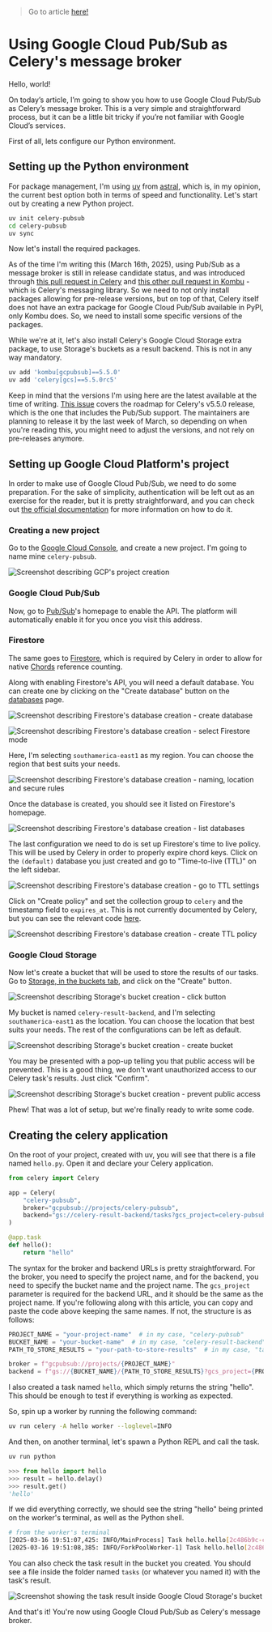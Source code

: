 > Go to article [here!](https://medium.com/p/e21a9ec1458e)

# Using Google Cloud Pub/Sub as Celery's message broker

Hello, world!

On today’s article, I’m going to show you how to use Google Cloud Pub/Sub as Celery’s message broker. This is a very simple and straightforward process, but it can be a little bit tricky if you’re not familiar with Google Cloud’s services.

First of all, lets configure our Python environment.

## Setting up the Python environment

For package management, I'm using [uv](https://docs.astral.sh/uv/) from [astral](https://astral.sh/), which is, in my opinion, the current best option both in terms of speed and functionality. Let's start out by creating a new Python project.

```sh
uv init celery-pubsub
cd celery-pubsub
uv sync
```

Now let's install the required packages.

As of the time I'm writing this (March 16th, 2025), using Pub/Sub as a message broker is still in release candidate status, and was introduced through [this pull request in Celery](https://github.com/celery/celery/pull/9351) and [this other pull request in Kombu](https://github.com/celery/kombu/pull/2147) - which is Celery's messaging library. So we need to not only install packages allowing for pre-release versions, but on top of that, Celery itself does not have an extra package for Google Cloud Pub/Sub available in PyPI, only Kombu does. So, we need to install some specific versions of the packages.

While we're at it, let's also install Celery's Google Cloud Storage extra package, to use Storage's buckets as a result backend. This is not in any way mandatory.

```sh
uv add 'kombu[gcpubsub]==5.5.0'
uv add 'celery[gcs]==5.5.0rc5'
```

Keep in mind that the versions I'm using here are the latest available at the time of writing. [This issue](https://github.com/celery/celery/issues/9140) covers the roadmap for Celery's v5.5.0 release, which is the one that includes the Pub/Sub support. The maintainers are planning to release it by the last week of March, so depending on when you're reading this, you might need to adjust the versions, and not rely on pre-releases anymore.

## Setting up Google Cloud Platform's project

In order to make use of Google Cloud Pub/Sub, we need to do some preparation. For the sake of simplicity, authentication will be left out as an exercise for the reader, but it is pretty straightforward, and you can check out [the official documentation](https://cloud.google.com/docs/authentication/gcloud) for more information on how to do it.

### Creating a new project

Go to the [Google Cloud Console](https://console.cloud.google.com/), and create a new project. I'm going to name mine `celery-pubsub`.

![Screenshot describing GCP's project creation](./assets/gcp-project-creation.png)

### Google Cloud Pub/Sub

Now, go to [Pub/Sub](https://console.cloud.google.com/cloudpubsub)'s homepage to enable the API. The platform will automatically enable it for you once you visit this address.

### Firestore

The same goes to [Firestore](https://console.cloud.google.com/firestore), which is required by Celery in order to allow for native [Chords](https://docs.celeryq.dev/en/latest/userguide/canvas.html#chords) reference counting.

Along with enabling Firestore's API, you will need a default database. You can create one by clicking on the "Create database" button on the [databases](https://console.cloud.google.com/firestore/databases) page.

![Screenshot describing Firestore's database creation - create database](./assets/gcp-create-firestore-database-1.png)

![Screenshot describing Firestore's database creation - select Firestore mode](./assets/gcp-create-firestore-database-2.png)

Here, I'm selecting `southamerica-east1` as my region. You can choose the region that best suits your needs.

![Screenshot describing Firestore's database creation - naming, location and secure rules](./assets/gcp-create-firestore-database-3.png)

Once the database is created, you should see it listed on Firestore's homepage.

![Screenshot describing Firestore's database creation - list databases](./assets/gcp-create-firestore-database-4.png)

The last configuration we need to do is set up Firestore's time to live policy. This will be used by Celery in order to properly expire chord keys. Click on the `(default)` database you just created and go to "Time-to-live (TTL)" on the left sidebar.

![Screenshot describing Firestore's database creation - go to TTL settings](./assets/gcp-create-firestore-database-5.png)

Click on "Create policy" and set the collection group to `celery` and the timestamp field to `expires_at`. This is not currently documented by Celery, but you can see the relevant code [here](https://github.com/celery/celery/blob/main/celery/backends/gcs.py#L160-L352).

![Screenshot describing Firestore's database creation - create TTL policy](./assets/gcp-create-firestore-database-6.png)

### Google Cloud Storage

Now let's create a bucket that will be used to store the results of our tasks. Go to [Storage, in the buckets tab](https://console.cloud.google.com/storage/browser), and click on the "Create" button.

![Screenshot describing Storage's bucket creation - click button](./assets/gcp-create-results-bucket-1.png)

My bucket is named `celery-result-backend`, and I'm selecting `southamerica-east1` as the location. You can choose the location that best suits your needs. The rest of the configurations can be left as default.

![Screenshot describing Storage's bucket creation - create bucket](./assets/gcp-create-results-bucket-2.png)

You may be presented with a pop-up telling you that public access will be prevented. This is a good thing, we don't want unauthorized access to our Celery task's results. Just click "Confirm".

![Screenshot describing Storage's bucket creation - prevent public access](./assets/gcp-create-results-bucket-3.png)

Phew! That was a lot of setup, but we're finally ready to write some code.

## Creating the celery application

On the root of your project, created with uv, you will see that there is a file named `hello.py`. Open it and declare your Celery application.

```python
from celery import Celery

app = Celery(
    "celery-pubsub",
    broker="gcpubsub://projects/celery-pubsub",
    backend="gs://celery-result-backend/tasks?gcs_project=celery-pubsub",
)

@app.task
def hello():
    return "hello"
```

The syntax for the broker and backend URLs is pretty straightforward. For the broker, you need to specify the project name, and for the backend, you need to specify the bucket name and the project name. The `gcs_project` parameter is required for the backend URL, and it should be the same as the project name. If you're following along with this article, you can copy and paste the code above keeping the same names. If not, the structure is as follows:

```python
PROJECT_NAME = "your-project-name"  # in my case, "celery-pubsub"
BUCKET_NAME = "your-bucket-name"  # in my case, "celery-result-backend"
PATH_TO_STORE_RESULTS = "your-path-to-store-results"  # in my case, "tasks"

broker = f"gcpubsub://projects/{PROJECT_NAME}"
backend = f"gs://{BUCKET_NAME}/{PATH_TO_STORE_RESULTS}?gcs_project={PROJECT_NAME}"
```

I also created a task named `hello`, which simply returns the string "hello". This should be enough to test if everything is working as expected.

So, spin up a worker by running the following command:

```sh
uv run celery -A hello worker --loglevel=INFO
```

And then, on another terminal, let's spawn a Python REPL and call the task.

```sh
uv run python
```

```python
>>> from hello import hello
>>> result = hello.delay()
>>> result.get()
'hello'
```

If we did everything correctly, we should see the string "hello" being printed on the worker's terminal, as well as the Python shell.

```sh
# from the worker's terminal
[2025-03-16 19:51:07,425: INFO/MainProcess] Task hello.hello[2c486b9c-c1df-4b5f-907d-5a64231da8bf] received
[2025-03-16 19:51:08,385: INFO/ForkPoolWorker-1] Task hello.hello[2c486b9c-c1df-4b5f-907d-5a64231da8bf] succeeded in 0.9595536249998986s: 'hello'
```

You can also check the task result in the bucket you created. You should see a file inside the folder named `tasks` (or whatever you named it) with the task's result.

![Screenshot showing the task result inside Google Cloud Storage's bucket](./assets/gcp-storage-task-result.png)

And that's it! You're now using Google Cloud Pub/Sub as Celery's message broker.
